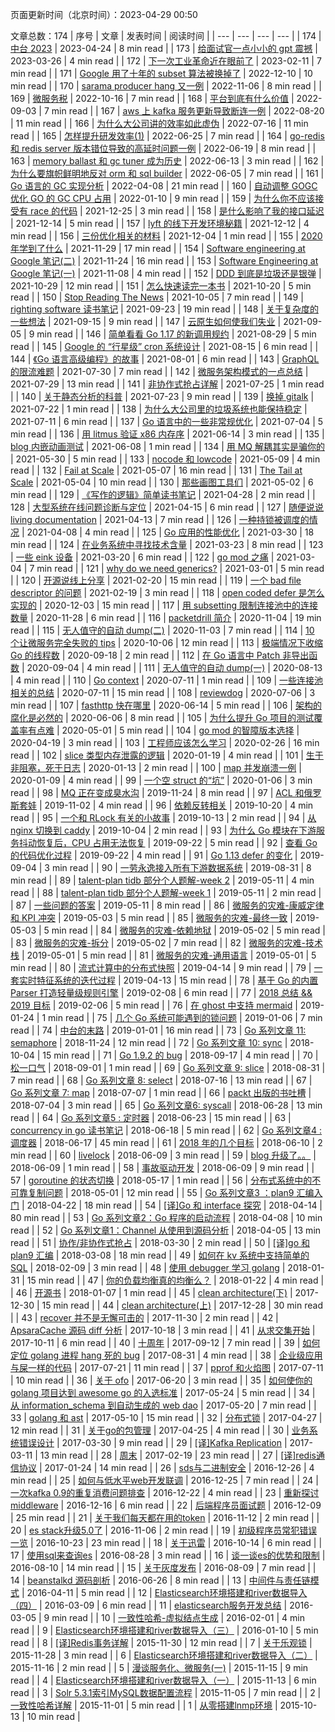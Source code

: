 页面更新时间（北京时间）：2023-04-29 00:50








文章总数：174
| 序号 | 文章 | 发表时间 | 阅读时间 |
| --- | --- | --- | --- |
| 174 | [中台 2023](https://xargin.com/complete-deah-for-middleplatform/) | 2023-04-24 | 8 min read |
| 173 | [给面试官一点小小的 gpt 震撼](https://xargin.com/the-death-of-baguwen/) | 2023-03-26 | 4 min read |
| 172 | [下一次工业革命近在眼前了](https://xargin.com/winter-is-coming/) | 2023-02-11 | 7 min read |
| 171 | [Google 用了十年的 subset 算法被换掉了](https://xargin.com/google-rocksteadier-subset/) | 2022-12-10 | 10 min read |
| 170 | [sarama producer hang 又一例](https://xargin.com/sarama-producer-hang-another-case/) | 2022-11-06 | 8 min read |
| 169 | [微服务税](https://xargin.com/microservice-tax-and-grpc-mock/) | 2022-10-16 | 7 min read |
| 168 | [平台到底有什么价值](https://xargin.com/value-of-platform/) | 2022-09-03 | 7 min read |
| 167 | [aws 上 kafka 服务更新导致断连一例](https://xargin.com/aws-produce-hang-case/) | 2022-08-20 | 11 min read |
| 166 | [为什么大公司讲的效率如此虚伪](https://xargin.com/what-they-say-is-not-true/) | 2022-07-16 | 11 min read |
| 165 | [怎样提升研发效率(1)](https://xargin.com/how-to-improve-dev-efficiency/) | 2022-06-25 | 7 min read |
| 164 | [go-redis 和 redis server 版本错位导致的高延时问题一例](https://xargin.com/go-redis-v6-and-redis-server-6-are-not-compatible/) | 2022-06-19 | 8 min read |
| 163 | [memory ballast 和 gc tuner 成为历史](https://xargin.com/the-new-api-for-heap-limit/) | 2022-06-13 | 3 min read |
| 162 | [为什么要旗帜鲜明地反对 orm 和 sql builder](https://xargin.com/you-should-avoid-orm-and-sql-builder/) | 2022-06-05 | 7 min read |
| 161 | [Go 语言的 GC 实现分析](https://xargin.com/impl-of-go-gc/) | 2022-04-08 | 21 min read |
| 160 | [自动调整 GOGC 优化 GO 的 GC CPU 占用](https://xargin.com/dynamic-gogc/) | 2022-01-10 | 9 min read |
| 159 | [为什么你不应该接受有 race 的代码](https://xargin.com/why-you-should-reject-racy-code/) | 2021-12-25 | 3 min read |
| 158 | [是什么影响了我的接口延迟](https://xargin.com/why-queueing-theory/) | 2021-12-14 | 5 min read |
| 157 | [lyft 的线下开发环境秘籍](https://xargin.com/lyft-offline-env/) | 2021-12-12 | 4 min read |
| 156 | [三份优化相关的材料](https://xargin.com/some-recent-opt-share/) | 2021-12-04 | 1 min read |
| 155 | [2020 年学到了什么](https://xargin.com/what-i-learn-at-alibaba/) | 2021-11-29 | 17 min read |
| 154 | [Software engineering at Google 笔记(二)](https://xargin.com/software-engineering-at-google-part2/) | 2021-11-24 | 16 min read |
| 153 | [Software Engineering at Google 笔记(一)](https://xargin.com/software-engineering-at-google-part1/) | 2021-11-08 | 4 min read |
| 152 | [DDD 到底是垃圾还是银弹](https://xargin.com/is-ddd-garbage-or-silver-bullet/) | 2021-10-29 | 12 min read |
| 151 | [怎么快速读完一本书](https://xargin.com/how-to-read-fast/) | 2021-10-20 | 5 min read |
| 150 | [Stop Reading The News](https://xargin.com/stop-reading-the-news/) | 2021-10-05 | 7 min read |
| 149 | [righting software 读书笔记](https://xargin.com/righting-software-notes/) | 2021-09-23 | 19 min read |
| 148 | [关于复杂度的一些想法](https://xargin.com/something-about-complexity/) | 2021-09-15 | 9 min read |
| 147 | [云原生如何使我们失业](https://xargin.com/cloud-native-and-future-of-developer/) | 2021-09-05 | 9 min read |
| 146 | [简单看看 Go 1.17 的新调用规约](https://xargin.com/go1-17-new-calling-convention/) | 2021-08-29 | 5 min read |
| 145 | [Google 的 “行星级” cron 系统设计](https://xargin.com/google-cron-design/) | 2021-08-15 | 6 min read |
| 144 | [《Go 语言高级编程》的故事](https://xargin.com/stories-of-advanced-go-programming/) | 2021-08-01 | 6 min read |
| 143 | [GraphQL 的限流难题](https://xargin.com/ratelimit-graphql/) | 2021-07-30 | 7 min read |
| 142 | [微服务架构模式的一点总结](https://xargin.com/microservices-patterns/) | 2021-07-29 | 13 min read |
| 141 | [非协作式抢占详解](https://xargin.com/non-cooperative-preemption/) | 2021-07-25 | 1 min read |
| 140 | [关于静态分析的科普](https://xargin.com/static-analysis/) | 2021-07-23 | 9 min read |
| 139 | [换掉 gitalk](https://xargin.com/deprecate-gitalk/) | 2021-07-22 | 1 min read |
| 138 | [为什么大公司里的垃圾系统也能保持稳定](https://xargin.com/why-rubbish-in-huge-corp-can-remain-stable/) | 2021-07-11 | 6 min read |
| 137 | [Go 语言中的一些非常规优化](https://xargin.com/unusual-opt-in-go/) | 2021-07-04 | 5 min read |
| 136 | [用 litmus 验证 x86 内存序](https://xargin.com/litmus-test/) | 2021-06-14 | 3 min read |
| 135 | [blog 内嵌动画测试](https://xargin.com/nest-test/) | 2021-06-08 | 1 min read |
| 134 | [用 MQ 解耦其实是骗你的](https://xargin.com/mq-is-not-savior/) | 2021-05-30 | 5 min read |
| 133 | [nocode 和 lowcode](https://xargin.com/lowcode-nocode-is-not-awesome/) | 2021-05-09 | 4 min read |
| 132 | [Fail at Scale](https://xargin.com/fail-at-scale/) | 2021-05-07 | 16 min read |
| 131 | [The Tail at Scale](https://xargin.com/tail-at-scale/) | 2021-05-04 | 10 min read |
| 130 | [那些画图工具们](https://xargin.com/diagram-tools-intro/) | 2021-05-02 | 6 min read |
| 129 | [《写作的逻辑》简单读书笔记](https://xargin.com/notes-on-logic-writing/) | 2021-04-28 | 2 min read |
| 128 | [大型系统在线问题诊断与定位](https://xargin.com/continuous-profiling/) | 2021-04-15 | 6 min read |
| 127 | [随便说说 living documentation](https://xargin.com/about-living-doc/) | 2021-04-13 | 7 min read |
| 126 | [一种持锁被调度的情况](https://xargin.com/schedule-when-holding-lock-causes-latency-spike/) | 2021-04-08 | 4 min read |
| 125 | [Go 应用的性能优化](https://xargin.com/go-perf-optimization/) | 2021-03-30 | 18 min read |
| 124 | [在业务系统中寻找技术含量](https://xargin.com/seeking-for-high-tech-in-business-system-dev/) | 2021-03-23 | 8 min read |
| 123 | [一些 eink 设备](https://xargin.com/some-eink-devices/) | 2021-03-20 | 6 min read |
| 122 | [go mod 之痛](https://xargin.com/go-mod-hurt-gophers/) | 2021-03-04 | 7 min read |
| 121 | [why do we need generics?](https://xargin.com/why-do-we-need-generics/) | 2021-03-01 | 5 min read |
| 120 | [开源说线上分享](https://xargin.com/open-src-show/) | 2021-02-20 | 15 min read |
| 119 | [一个 bad file descriptor 的问题](https://xargin.com/case-bad-file-descriptor/) | 2021-02-19 | 3 min read |
| 118 | [open coded defer 是怎么实现的](https://xargin.com/open-coded-defer-in-go-1-14/) | 2020-12-03 | 15 min read |
| 117 | [用 subsetting 限制连接池中的连接数量](https://xargin.com/limiting-conn-wih-subset/) | 2020-11-28 | 6 min read |
| 116 | [packetdrill 简介](https://xargin.com/packetdrill-intro/) | 2020-11-04 | 19 min read |
| 115 | [无人值守的自动 dump(二)](https://xargin.com/autodumper-for-go-ii/) | 2020-11-03 | 7 min read |
| 114 | [10 个让微服务完全失败的 tips](https://xargin.com/10-tips/) | 2020-10-06 | 12 min read |
| 113 | [极端情况下收缩 Go 的线程数](https://xargin.com/shrink-go-threads/) | 2020-09-18 | 2 min read |
| 112 | [在 Go 语言中 Patch 非导出函数](https://xargin.com/patching-private-function-in-go/) | 2020-09-04 | 4 min read |
| 111 | [无人值守的自动 dump(一)](https://xargin.com/autodumper-for-go/) | 2020-08-13 | 4 min read |
| 110 | [Go context](https://xargin.com/go-context/) | 2020-07-11 | 1 min read |
| 109 | [一些连接池相关的总结](https://xargin.com/some-connection-pool/) | 2020-07-11 | 15 min read |
| 108 | [reviewdog](https://xargin.com/add-reviewdog-for-your-project/) | 2020-07-06 | 3 min read |
| 107 | [fasthttp 快在哪里](https://xargin.com/why-fasthttp-is-fast-and-the-cost-of-it/) | 2020-06-14 | 5 min read |
| 106 | [架构的腐化是必然的](https://xargin.com/every-arch-will-finally-become-shit/) | 2020-06-06 | 8 min read |
| 105 | [为什么提升 Go 项目的测试覆盖率有点难](https://xargin.com/its-hard-to-improve-go-proj-coverage/) | 2020-05-01 | 5 min read |
| 104 | [go mod 的智障版本选择](https://xargin.com/go-mod-is-rubbish/) | 2020-04-19 | 3 min read |
| 103 | [工程师应该怎么学习](https://xargin.com/how-to-learn/) | 2020-02-26 | 16 min read |
| 102 | [slice 类型内存泄露的逻辑](https://xargin.com/logic-of-slice-memory-leak/) | 2020-01-19 | 4 min read |
| 101 | [生于非阻塞，死于日志](https://xargin.com/born-from-nb-die-in-log/) | 2020-01-13 | 2 min read |
| 100 | [map 并发崩溃一例](https://xargin.com/map-concurrent-throw/) | 2020-01-09 | 4 min read |
| 99 | [一个空 struct 的“坑”](https://xargin.com/addr-of-empty-struct-may-not-eq/) | 2020-01-06 | 3 min read |
| 98 | [MQ 正在变成臭水沟](https://xargin.com/mq-is-becoming-sewer/) | 2019-11-24 | 8 min read |
| 97 | [ACL 和俄罗斯套娃](https://xargin.com/acl-and-matryoshka/) | 2019-11-02 | 4 min read |
| 96 | [依赖反转相关](https://xargin.com/about-dip/) | 2019-10-20 | 4 min read |
| 95 | [一个和 RLock 有关的小故事](https://xargin.com/a-rlock-story/) | 2019-10-13 | 2 min read |
| 94 | [从 nginx 切换到 caddy](https://xargin.com/migrate-from-nginx-to-caddy/) | 2019-10-04 | 2 min read |
| 93 | [为什么 Go 模块在下游服务抖动恢复后，CPU 占用无法恢复](https://xargin.com/cpu-idle-cannot-recover-after-peak-load/) | 2019-09-22 | 5 min read |
| 92 | [查看 Go 的代码优化过程](https://xargin.com/go-compiler-opt/) | 2019-09-22 | 4 min read |
| 91 | [Go 1.13 defer 的变化](https://xargin.com/go-1-13-defer-change/) | 2019-09-04 | 3 min read |
| 90 | [一劳永逸接入所有下游数据系统](https://xargin.com/integrate-downstream-data-system-all-in-one/) | 2019-08-31 | 8 min read |
| 89 | [talent-plan tidb 部分个人题解-week 2](https://xargin.com/talent-plan-week2-solution/) | 2019-05-11 | 4 min read |
| 88 | [talent-plan tidb 部分个人题解-week 1](https://xargin.com/talent-plan-week1-solution/) | 2019-05-11 | 2 min read |
| 87 | [一些问题的答案](https://xargin.com/answers-for-some-interview-questions/) | 2019-05-11 | 8 min read |
| 86 | [微服务的灾难-康威定律和 KPI 冲突](https://xargin.com/disaster-of-microservice-conway-law/) | 2019-05-03 | 5 min read |
| 85 | [微服务的灾难-最终一致](https://xargin.com/disaster-of-microservice-evconst/) | 2019-05-03 | 5 min read |
| 84 | [微服务的灾难-依赖地狱](https://xargin.com/disaster-of-microservice-dephell/) | 2019-05-02 | 5 min read |
| 83 | [微服务的灾难-拆分](https://xargin.com/disaster-of-microservice-divide/) | 2019-05-02 | 7 min read |
| 82 | [微服务的灾难-技术栈](https://xargin.com/disaster-of-microservice-techstack/) | 2019-05-01 | 5 min read |
| 81 | [微服务的灾难-通用语言](https://xargin.com/disaster-of-microservice-ul/) | 2019-05-01 | 5 min read |
| 80 | [流式计算中的分布式快照](https://xargin.com/distributed-snapshot-in-stream-sys/) | 2019-04-14 | 9 min read |
| 79 | [一套实时特征系统的迭代过程](https://xargin.com/feature-system-dev/) | 2019-04-13 | 15 min read |
| 78 | [基于 Go 的内置 Parser 打造轻量级规则引擎](https://xargin.com/rule-engine-on-go-parser/) | 2019-02-08 | 6 min read |
| 77 | [2018 总结 && 2019 目标](https://xargin.com/2018-summary-and-2019-plan/) | 2019-02-06 | 5 min read |
| 76 | [在 ghost 中支持 mermaid](https://xargin.com/support-mermaid-in-ghost-blog/) | 2019-01-24 | 1 min read |
| 75 | [几个 Go 系统可能遇到的锁问题](https://xargin.com/lock-contention-in-go/) | 2019-01-06 | 7 min read |
| 74 | [中台的末路](https://xargin.com/the-death-of-middleground/) | 2019-01-01 | 16 min read |
| 73 | [Go 系列文章 11: semaphore](https://xargin.com/go-sema/) | 2018-11-24 | 12 min read |
| 72 | [Go 系列文章 10: sync](https://xargin.com/go-sync/) | 2018-10-04 | 15 min read |
| 71 | [Go 1.9.2 的 bug](https://xargin.com/go-bug/) | 2018-09-17 | 4 min read |
| 70 | [松一口气](https://xargin.com/relax/) | 2018-09-01 | 1 min read |
| 69 | [Go 系列文章 9: slice](https://xargin.com/go-slice/) | 2018-08-31 | 7 min read |
| 68 | [Go 系列文章 8: select](https://xargin.com/go-select/) | 2018-07-16 | 13 min read |
| 67 | [Go 系列文章 7: map](https://xargin.com/go-map/) | 2018-07-07 | 1 min read |
| 66 | [packt 出版的书吐槽](https://xargin.com/diss-packt/) | 2018-07-04 | 3 min read |
| 65 | [Go 系列文章6: syscall](https://xargin.com/syscall/) | 2018-06-28 | 13 min read |
| 64 | [Go 系列文章5 : 定时器](https://xargin.com/go-timer/) | 2018-06-23 | 15 min read |
| 63 | [concurrency in go 读书笔记](https://xargin.com/concurrency-in-go-notes/) | 2018-06-18 | 5 min read |
| 62 | [Go 系列文章4 : 调度器](https://xargin.com/go-scheduler/) | 2018-06-17 | 45 min read |
| 61 | [2018 年的几个目标](https://xargin.com/2018-plan/) | 2018-06-10 | 2 min read |
| 60 | [livelock](https://xargin.com/livelock/) | 2018-06-09 | 3 min read |
| 59 | [blog 升级了。。](https://xargin.com/blog-upgraded/) | 2018-06-09 | 1 min read |
| 58 | [事故驱动开发](https://xargin.com/accident-driven-development/) | 2018-06-09 | 9 min read |
| 57 | [goroutine 的状态切换](https://xargin.com/state-of-goroutine/) | 2018-05-17 | 1 min read |
| 56 | [分布式系统中的不可靠复制问题](https://xargin.com/unreliable-replication-in-distributed-systems/) | 2018-05-01 | 12 min read |
| 55 | [Go 系列文章3 ：plan9 汇编入门](https://xargin.com/plan9-assembly/) | 2018-04-22 | 18 min read |
| 54 | [[译]Go 和 interface 探究](https://xargin.com/go-and-interface/) | 2018-04-14 | 80 min read |
| 53 | [Go 系列文章2：Go 程序的启动流程](https://xargin.com/go-bootstrap/) | 2018-04-08 | 10 min read |
| 52 | [Go 系列文章1：Channel 从使用到源码分析](https://xargin.com/channel-from-usage-to-src-analysis/) | 2018-04-05 | 13 min read |
| 51 | [协作/非协作式抢占](https://xargin.com/go-schedule/) | 2018-03-30 | 2 min read |
| 50 | [[译]go 和 plan9 汇编](https://xargin.com/go-and-plan9-asm/) | 2018-03-08 | 18 min read |
| 49 | [如何在 kv 系统中支持简单的 SQL](https://xargin.com/use-sql-on-kv-store/) | 2018-02-09 | 3 min read |
| 48 | [使用 debugger 学习 golang](https://xargin.com/debugger/) | 2018-01-31 | 15 min read |
| 47 | [你的负载均衡真的均衡么？](https://xargin.com/load-balance/) | 2018-01-22 | 4 min read |
| 46 | [开源书](https://xargin.com/about-open-src-book/) | 2018-01-07 | 1 min read |
| 45 | [clean architecture(下)](https://xargin.com/clean-architecture-2/) | 2017-12-30 | 15 min read |
| 44 | [clean architecture(上)](https://xargin.com/clean-architecture-1/) | 2017-12-28 | 30 min read |
| 43 | [recover 并不是无懈可击的](https://xargin.com/recover-is-not-perfect/) | 2017-11-30 | 2 min read |
| 42 | [ApsaraCache 源码 diff 分析](https://xargin.com/apsaracache-diff-analysis/) | 2017-10-18 | 3 min read |
| 41 | [从求交集开始](https://xargin.com/intersection/) | 2017-10-11 | 6 min read |
| 40 | [十周年](https://xargin.com/ten-years/) | 2017-09-12 | 7 min read |
| 39 | [如何定位 golang 进程 hang 死的 bug](https://xargin.com/how-to-locate-for-block-in-golang/) | 2017-08-31 | 4 min read |
| 38 | [企业级应用与屎一样的代码](https://xargin.com/tech-battle/) | 2017-07-21 | 11 min read |
| 37 | [pprof 和火焰图](https://xargin.com/pprof-and-flamegraph/) | 2017-07-11 | 10 min read |
| 36 | [关于 ofo](https://xargin.com/about-ofo/) | 2017-06-20 | 3 min read |
| 35 | [如何使你的 golang 项目达到 awesome go 的入选标准](https://xargin.com/how-to-meet-the-quality-standard-of-awesome-go/) | 2017-05-24 | 5 min read |
| 34 | [从 information_schema 到自动生成的 web dao](https://xargin.com/web-dao-generation/) | 2017-05-20 | 7 min read |
| 33 | [golang 和 ast](https://xargin.com/ast/) | 2017-05-10 | 15 min read |
| 32 | [分布式锁](https://xargin.com/distlock/) | 2017-04-27 | 12 min read |
| 31 | [关于go的包管理](https://xargin.com/about-package-and-go/) | 2017-04-25 | 4 min read |
| 30 | [业务系统错误设计](https://xargin.com/error-design/) | 2017-03-30 | 9 min read |
| 29 | [[译]Kafka Replication](https://xargin.com/kafka-replication-translation/) | 2017-03-11 | 13 min read |
| 28 | [周末](https://xargin.com/weekend/) | 2017-02-19 | 23 min read |
| 27 | [[译]redis通信协议](https://xargin.com/redis-protocal/) | 2017-01-24 | 14 min read |
| 26 | [sds与二进制安全](https://xargin.com/is-sds-really-binary-safe/) | 2016-12-26 | 4 min read |
| 25 | [如何与低水平web开发联调](https://xargin.com/how-to-debug-with-lower-programmer/) | 2016-12-25 | 7 min read |
| 24 | [一次kafka 0.9的重复消费问题排查](https://xargin.com/kafka-0-9-debug/) | 2016-12-22 | 4 min read |
| 23 | [重新探讨middleware](https://xargin.com/middleware/) | 2016-12-16 | 6 min read |
| 22 | [后端程序员面试题](https://xargin.com/backend-engineer-interview/) | 2016-12-09 | 25 min read |
| 21 | [关于我们每天都在用的token](https://xargin.com/about-token/) | 2016-11-12 | 2 min read |
| 20 | [es stack升级5.0了](https://xargin.com/es-stack-upgrade-to-5/) | 2016-11-06 | 2 min read |
| 19 | [初级程序员常犯错误一览](https://xargin.com/rookie-programmer-faults/) | 2016-10-23 | 23 min read |
| 18 | [关于迅雷](https://xargin.com/about-thunder/) | 2016-10-14 | 6 min read |
| 17 | [使用sql来查询es](https://xargin.com/use-sql-to-query-elasticsearch/) | 2016-08-28 | 3 min read |
| 16 | [谈一谈es的优势和限制](https://xargin.com/some-things-about-es/) | 2016-08-10 | 14 min read |
| 15 | [关于灰度发布](https://xargin.com/about-gated-launch/) | 2016-08-09 | 7 min read |
| 14 | [beanstalkd 源码剖析](https://xargin.com/about-beanstalkd/) | 2016-06-26 | 8 min read |
| 13 | [中间件与责任链模式](https://xargin.com/middleware-and-pipeline/) | 2016-04-11 | 5 min read |
| 12 | [Elasticsearch环境搭建和river数据导入（四）](https://xargin.com/es-river-4/) | 2016-03-09 | 6 min read |
| 11 | [elasticsearch服务开发总结](https://xargin.com/elasticsearchfu-service-summary/) | 2016-03-05 | 9 min read |
| 10 | [一致性哈希-虚拟结点生成](https://xargin.com/consistent-hash-2/) | 2016-02-01 | 4 min read |
| 9 | [Elasticsearch环境搭建和river数据导入（三）](https://xargin.com/es-river-3/) | 2016-01-10 | 5 min read |
| 8 | [[译]Redis事务详解](https://xargin.com/redis-transaction/) | 2015-11-30 | 12 min read |
| 7 | [关于乐观锁](https://xargin.com/about-optimistic-locking/) | 2015-11-28 | 3 min read |
| 6 | [Elasticsearch环境搭建和river数据导入（二）](https://xargin.com/es-river-2/) | 2015-11-16 | 2 min read |
| 5 | [漫谈服务化、微服务(一)](https://xargin.com/about-microservice-1/) | 2015-11-15 | 9 min read |
| 4 | [Elasticsearch环境搭建和river数据导入（一）](https://xargin.com/es-river-1/) | 2015-11-13 | 6 min read |
| 3 | [Solr 5.3.1索引MySQL数据配置流程](https://xargin.com/use-solr-to-index-mysql-data/) | 2015-11-05 | 7 min read |
| 2 | [一致性哈希详解](https://xargin.com/consistent-hash/) | 2015-11-01 | 5 min read |
| 1 | [从零搭建lnmp环境](https://xargin.com/configure-of-lnmp-developmenft-env/) | 2015-10-13 | 10 min read |
